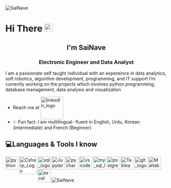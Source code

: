 <p align="left"><img src="https://komarev.com/ghpvc/?username=SaiNave&style=plastic&label=Profile visits" alt="SaiNave" /> </p>
<h1 align =left"> Hi There <img src="https://media.giphy.com/media/hvRJCLFzcasrR4ia7z/giphy.gif" width="25px">
<h2 align="center"> I'm SaiNave</h2>
<h3 align="center">Electronic Engineer and Data Analyst</h3>


I am a passionate self taught individual with an expereince in  data analytics, soft robotics, algorithm development, programming, and IT support
I’m currently working on the projects which involves python programming, database management, data analysis and visualization
 
- Reach me at [<img align="center" alt="linkedIn_logo" width="70" src="icon_images/linkedin_logo.png" />](http://www.linkedin.com/in/sairah-naveed)
- ✨ Fun fact: I am multilingual- fluent in English, Urdu, Korean (intermediate) and French (Beginner)


## 💻Languages & Tools I know 
</p> 
<img align="left" alt= "python_logo" width="40" src="icon_images/python_logo.png">
<img align="left" alt= "Csharp_Logo" width="55" src="icon_images/Csharp_Logo.png">
<img align="left" alt= "sql_logo" width="40" src="icon_images/sql_logo.png">
<img align="left" alt= "Jupyter_logo" width="40" src="icon_images/Jupyter_logo.png">
<img align="left" alt= "pycharm_logo" width="40" src="icon_images/pycharm_logo.png">
<img align="left" alt= "vscode_logo" width="40" src="icon_images/vscode_logo.png">
<img align="left" alt= "my_sql_logo" width="40" src="icon_images/my_sql_logo.png">
<img align="left" alt= "postgresql_logo" width="40" src="icon_images/postgresql_logo.png">
<img align="left" alt= "Tableau_logo" width="40" src="icon_images/Tableau_logo.png">
<img align="left" alt= "git_logo" width="40" src="icon_images/git_logo.png">
<img align="left" alt= "Maltab_Logo" width="40" src="icon_images/Matlab_Logo.png">
<img align="left" alt= "excel" width="40" src="icon_images/excel.png">
</p>
<br />
<br />
<br />
<p align="left"><img align="center" src="https://github-readme-stats.vercel.app/api?username=SaiNave&theme=light&show_icons=true" alt="SaiNave" /></p>




                                                                                                                                         





